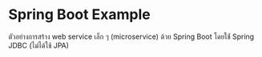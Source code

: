 # Spring Boot Example

ตัวอย่างการสร้าง web service เล็ก ๆ (microservice) ด้วย Spring Boot
โดยใช้่ Spring JDBC (ไม่ได้ใช้ JPA)
